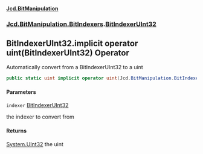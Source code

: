 #### [Jcd.BitManipulation](index.md 'index')
### [Jcd.BitManipulation.BitIndexers](Jcd.BitManipulation.BitIndexers.md 'Jcd.BitManipulation.BitIndexers').[BitIndexerUInt32](Jcd.BitManipulation.BitIndexers.BitIndexerUInt32.md 'Jcd.BitManipulation.BitIndexers.BitIndexerUInt32')

## BitIndexerUInt32.implicit operator uint(BitIndexerUInt32) Operator

Automatically convert from a BitIndexerUInt32 to a uint

```csharp
public static uint implicit operator uint(Jcd.BitManipulation.BitIndexers.BitIndexerUInt32 indexer);
```
#### Parameters

<a name='Jcd.BitManipulation.BitIndexers.BitIndexerUInt32.op_Implicituint(Jcd.BitManipulation.BitIndexers.BitIndexerUInt32).indexer'></a>

`indexer` [BitIndexerUInt32](Jcd.BitManipulation.BitIndexers.BitIndexerUInt32.md 'Jcd.BitManipulation.BitIndexers.BitIndexerUInt32')

the indexer to convert from

#### Returns
[System.UInt32](https://docs.microsoft.com/en-us/dotnet/api/System.UInt32 'System.UInt32')
the uint